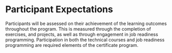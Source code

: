 # Participant Expectations 

Participants will be assessed on their achievement of the learning outcomes throughout the program. This is measured through the completion of exercises, and projects, as well as through engagement in job readiness programming. Participation in both the technical courses and job readiness programming are required elements of the certificate program. 